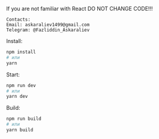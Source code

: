 If you are not familiar with React DO NOT CHANGE CODE!!!
```angular2html
Contacts: 
Email: askaraliev1499@gmail.com
Telegram: @Fazliddin_Askaraliev
```
Install:
```bash
npm install
# или
yarn 
```

Start:
```bash
npm run dev
# или
yarn dev
```

Build:
```bash
npm run build
# или
yarn build
```
